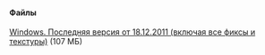 #### Файлы
[Windows. Последняя версия от 18.12.2011 (включая все фиксы и текстуры)](/files/Q3Bers_20111218_fixed.zip) (107 МБ)